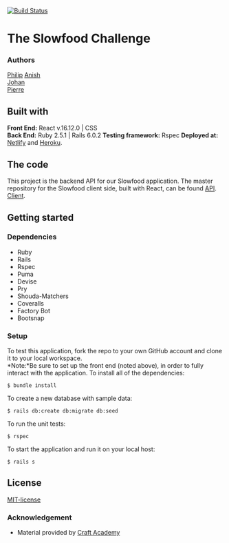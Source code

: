[![Build Status](https://semaphoreci.com/api/v1/pierre-1/slowfood_api_team_3/branches/development/badge.svg)](https://semaphoreci.com/pierre-1/slowfood_api_team_3)

# The Slowfood Challenge 
### Authors
[Philip](https://github.com/pgaunitz)
[Anish](https://github.com/Anish2504)  
[Johan](https://github.com/johanbounce)  
[Pierre](https://github.com/pierre-1)  

## Built with
**Front End:** React v.16.12.0 | CSS  
**Back End:** Ruby 2.5.1 | Rails 6.0.2 
**Testing framework:** Rspec 
**Deployed at:** [Netlify](netlify.app/) and [Heroku](https://herokuapp.com/).
## The code   
This project is the backend API for our Slowfood application. The master repository for the Slowfood client side, built with React, can be found [API](https://github.com/pgaunitz/slowfood_api_team_3). [Client](https://github.com/pgaunitz/slowfood-client-team-3).
## Getting started
### Dependencies  
* Ruby
* Rails
* Rspec
* Puma
* Devise
* Pry
* Shouda-Matchers
* Coveralls
* Factory Bot
* Bootsnap

### Setup   
To test this application, fork the repo to your own GitHub account and clone it to your local workspace. </br>
*Note:*Be sure to set up the front end (noted above), in order to fully interact with the application. 
To install all of the dependencies:  
```
$ bundle install 
```
To create a new database with sample data:  
```
$ rails db:create db:migrate db:seed 
```
To run the unit tests:  

```
$ rspec
``` 
  
To start the application and run it on your local host:
```
$ rails s
```

## License  
[MIT-license](https://en.wikipedia.org/wiki/MIT_License)
### Acknowledgement  
- Material provided by [Craft Academy](https://craftacademy.se)

